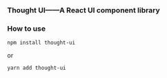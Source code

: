 ### Thought UI——A React UI component library

### How to use
`npm install thought-ui`

or

`yarn add thought-ui`
